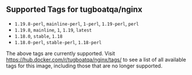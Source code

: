 ## Supported Tags for tugboatqa/nginx

* `1.19.8-perl`, `mainline-perl`, `1-perl`, `1.19-perl`, `perl`
* `1.19.8`, `mainline`, `1`, `1.19`, `latest`
* `1.18.0`, `stable`, `1.18`
* `1.18.0-perl`, `stable-perl`, `1.18-perl`

The above tags are currently supported. Visit https://hub.docker.com/r/tugboatqa/nginx/tags/ to see a list of all available tags for this image, including those that are no longer supported.
